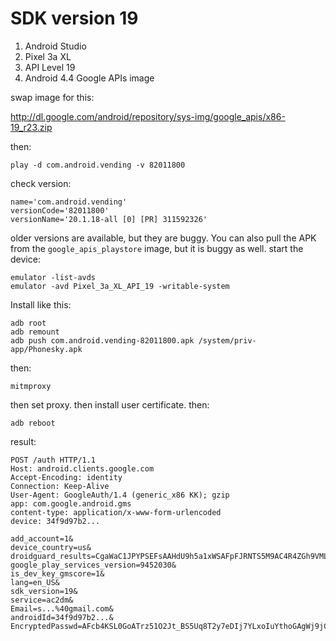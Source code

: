 # SDK version 19

1. Android Studio
2. Pixel 3a XL
3. API Level 19
4. Android 4.4 Google APIs image

swap image for this:

<http://dl.google.com/android/repository/sys-img/google_apis/x86-19_r23.zip>

then:

~~~
play -d com.android.vending -v 82011800
~~~

check version:

~~~
name='com.android.vending'
versionCode='82011800'
versionName='20.1.18-all [0] [PR] 311592326'
~~~

older versions are available, but they are buggy. You can also pull the APK from
the `google_apis_playstore` image, but it is buggy as well. start the device:

~~~
emulator -list-avds
emulator -avd Pixel_3a_XL_API_19 -writable-system
~~~

Install like this:

~~~
adb root
adb remount
adb push com.android.vending-82011800.apk /system/priv-app/Phonesky.apk
~~~

then:

~~~
mitmproxy
~~~

then set proxy. then install user certificate. then:

~~~
adb reboot
~~~

result:

~~~
POST /auth HTTP/1.1
Host: android.clients.google.com
Accept-Encoding: identity
Connection: Keep-Alive
User-Agent: GoogleAuth/1.4 (generic_x86 KK); gzip
app: com.google.android.gms
content-type: application/x-www-form-urlencoded
device: 34f9d97b2...

add_account=1&
device_country=us&
droidguard_results=CgaWaC1JPYPSEFsAAHdU9h5a1xWSAFpFJRNTS5M9AC4R4ZGh9VMLBADDJ6...&
google_play_services_version=9452030&
is_dev_key_gmscore=1&
lang=en_US&
sdk_version=19&
service=ac2dm&
Email=s...%40gmail.com&
androidId=34f9d97b2...&
EncryptedPasswd=AFcb4KSL0GoATrz51O2Jt_BS5Uq8T2y7eDIj7YLxoIuYthoGAgWj9jCdm5fDIr...
~~~
